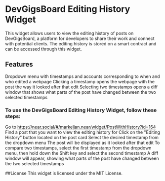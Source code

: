 # DevGigsBoard Editing History Widget
This widget allows users to view the editing history of posts on DevGigsBoard, a platform for developers to share their work and connect with potential clients. The editing history is stored on a smart contract and can be accessed through this widget.

## Features
Dropdown menu with timestamps and accounts corresponding to when and who edited a webpage
Clicking a timestamp opens the webpage with the post the way it looked after that edit
Selecting two timestamps opens a diff window that shows what parts of the post have changed between the two selected timestamps

### To use the DevGigsBoard Editing History Widget, follow these steps:

Go to https://near.social/#/markeljan.near/widget/PostWithHistory?id=164
Find a post that you want to view the editing history for
Click on the "Editing History" button located on the post card
Select the desired timestamp from the dropdown menu
The post will be displayed as it looked after that edit
To compare two timestamps, select the first timestamp from the dropdown menu, then hold down the Shift key and select the second timestamp
A diff window will appear, showing what parts of the post have changed between the two selected timestamps

##License
This widget is licensed under the MIT License.
